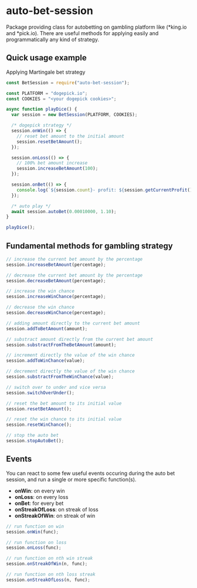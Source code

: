 # auto-bet-session
Package providing class for autobetting on gambling platform like (*king.io and *pick.io). There are useful methods for applying easily and programmatically any kind of strategy.

## Quick usage example
Applying Martingale bet strategy
```js
const BetSession = require("auto-bet-session");

const PLATFORM = "dogepick.io";
const COOKIES = "<your dogepick cookies>";

async function playDice() {
  var session = new BetSession(PLATFORM, COOKIES);

  /* dogepick strategy */
  session.onWin(() => {
    // reset bet amount to the initial amount
    session.resetBetAmount();
  });

  session.onLoss(() => {
    // 100% bet amount increase
    session.increaseBetAmount(100);
  });

  session.onBet(() => {
    console.log(`${session.count}- profit: ${session.getCurrentProfit()} | balance: ${session.getCurrentBalance()}`);
  });

  /* auto play */
  await session.autoBet(0.00010000, 1.10);
}

playDice();

```

## Fundamental methods for gambling strategy
```js
// increase the current bet amount by the percentage
session.increaseBetAmount(percentage);

// decrease the current bet amount by the percentage
session.decreaseBetAmount(percentage);

// increase the win chance
session.increaseWinChance(percentage);

// decrease the win chance
session.decreaseWinChance(percentage);

// adding amount directly to the current bet amount
session.addToBetAmount(amount);

// substract amount directly from the current bet amount
session.substractFromTheBetAmount(amount);

// increment directly the value of the win chance
session.addToWinChance(value);

// decrement directly the value of the win chance
session.substractFromTheWinChance(value);

// switch over to under and vice versa
session.switchOverUnder();

// reset the bet amount to its initial value
session.resetBetAmount();

// reset the win chance to its initial value
session.resetWinChance();

// stop the auto bet
session.stopAutoBet();
```

## Events
You can react to some few useful events occuring during the auto bet session, and run a single or more specific function(s).

- **onWin**: on every win
- **onLoss**: on every loss
- **onBet**: for every bet
- **onStreakOfLoss**: on streak of loss
- **onStreakOfWin**: on streak of win

```js
// run function on win
session.onWin(func);

// run function on loss
session.onLoss(func);

// run function on nth win streak
session.onStreakOfWin(n, func);

// run function on nth loss streak
session.onStreakOfLoss(n, func);
```